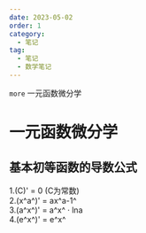 ```yaml
---
date: 2023-05-02
order: 1
category:
  - 笔记
tag:
  - 笔记
  - 数学笔记
---
```


`more` 一元函数微分学
<!-- more -->

# 一元函数微分学
## 基本初等函数的导数公式
1.(C)' = 0 (C为常数)  
2.(x^a^)' = ax^a-1^  
3.(a^x^)' = a^x^ · lna  
4.(e^x^)' = e^x^  